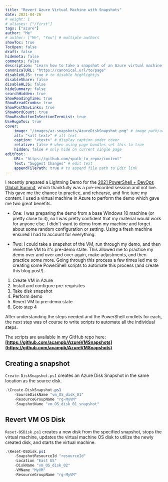 ```yaml
---
title: "Revert Azure Virtual Machine with Snapshots"
date: 2021-04-26
# weight: 1
# aliases: ["/first"]
tags: ["azure"]
author: "Me"
# author: ["Me", "You"] # multiple authors
showToc: true
TocOpen: false
draft: false
hidemeta: false
comments: false
description: "Learn how to take a snapshot of an Azure virtual machine OS disk, and then quickly revert the machine back to the snapshot using Azure PowerShell."
canonicalURL: "https://canonical.url/to/page"
disableHLJS: true # to disable highlightjs
disableShare: false
disableHLJS: false
hideSummary: false
searchHidden: true
ShowReadingTime: true
ShowBreadCrumbs: true
ShowPostNavLinks: true
ShowWordCount: true
ShowRssButtonInSectionTermList: true
UseHugoToc: true
cover:
    image: "/images/az-snapshots/AzureDiskSnapshot.png" # image path/url
    alt: "<alt text>" # alt text
    caption: "<text>" # display caption under cover
    relative: false # when using page bundles set this to true
    hidden: false # only hide on current single page
editPost:
    URL: "https://github.com/<path_to_repo>/content"
    Text: "Suggest Changes" # edit text
    appendFilePath: true # to append file path to Edit link
---
```


I recently prepared a Lightning Demo for the [2021 PowerShell + DevOps Global Summit](https://events.devopscollective.org/event/powershell-devops-global-summit-2021/), which thankfully was a pre-recorded session and not live. This gave me the chance to practice, and rehearse, and fine tune my content. I used a virtual machine in Azure to perform the demo which gave me two great benefits.

* One: I was preparing the demo from a base Windows 10 machine (or pretty close to it), so I was pretty confident that my material would work for anyone else. I didn't want to demo from my machine and forget about some random configuration or setting. Using a fresh machine ensured I had to account for everything.

* Two: I could take a snapshot of the VM, run through my demo, and then revert the VM to it's pre-demo state. This allowed me to practice my demo over and over and over again, make adjustments, and then practice some more. Going through this process a few times led me to creating some PowerShell scripts to automate this process (and create this blog post!).

1. Create VM in Azure
2. Install and configure pre-requisites
3. Take disk snapshot
4. Perform demo
5. Revert VM to pre-demo state
6. Goto step 4

After understanding the steps needed and the PowerShell cmdlets for each, the next step was of course to write scripts to automate all the individual steps.

The scripts are available in my GitHub repo here: **[https://github.com/acampb/AzureVMSnapshots](https://github.com/acampb/AzureVMSnapshots)**

## Creating a snapshot

`Create-DiskSnapshot.ps1` creates an Azure Disk Snapshot in the same location as the source disk.

```powershell
.\Create-DiskSnapshot.ps1
    -SourceDiskName "vm_OS_disk_01"
    -ResourceGroupName "rg-MyVM"
    -SnapshotName "vm_OS_disk_01_snapshot"
```

## Revert VM OS Disk

`Reset-OSDisk.ps1` creates a new disk from the specified snapshot, stops the virtual machine, updates the virtual machine OS disk to utilize the newly created disk, and starts the virtual machine.

```powershell
.\Reset-OSDisk.ps1
    -SnapshotResourceId "resourceId"
    -Location "East US"
    -DiskName "vm_OS_disk_02"
    -VMName "MyVM"
    -ResourceGroupName "rg-MyVM"
```
